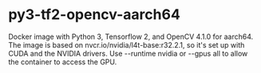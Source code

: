 # py3-tf2-opencv-aarch64
Docker image with Python 3, Tensorflow 2, and OpenCV 4.1.0 for aarch64.  The image 
is based on nvcr.io/nvidia/l4t-base:r32.2.1, so it's set up with CUDA and the NVIDIA
drivers.  Use --runtime nvidia or --gpus all to allow the container to access the GPU.
